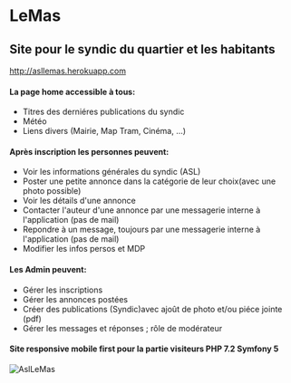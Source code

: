# LeMas
## Site pour le syndic du quartier et les habitants
http://asllemas.herokuapp.com
#### La page home accessible à tous:
- Titres des derniéres publications du syndic
- Météo
- Liens divers (Mairie, Map Tram, Cinéma, ...)

#### Après inscription les personnes peuvent:
- Voir les informations générales du syndic (ASL)
- Poster une petite annonce dans la catégorie de leur choix(avec une photo possible)
- Voir les détails d'une annonce
- Contacter l'auteur d'une annonce par une messagerie interne à l'application (pas de mail)
- Repondre à un message, toujours par une messagerie interne à l'application (pas de mail)
- Modifier les infos persos et MDP

#### Les Admin peuvent:
- Gérer les inscriptions
- Gérer les annonces postées
- Créer des publications (Syndic)avec ajoût de photo et/ou piéce jointe (pdf)
- Gérer les messages et réponses ; rôle de modérateur


#### Site responsive mobile first pour la partie visiteurs PHP 7.2 Symfony 5
![AslLeMas](https://user-images.githubusercontent.com/51120114/77148137-36c57800-6a8f-11ea-91a6-c29e0f0eddbd.png)
